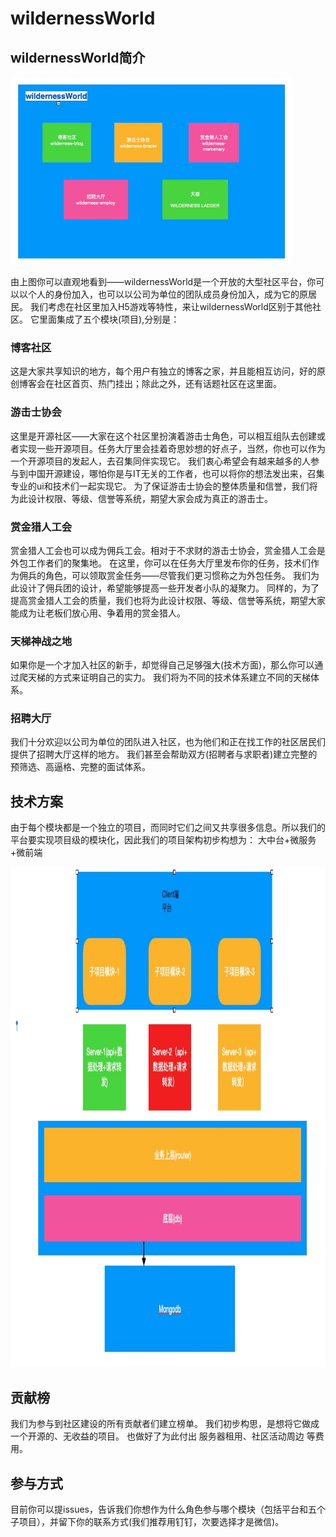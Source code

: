 # wildernessWorld

##  wildernessWorld简介
<img 
    src='./public/wildernessWorld.png' 
    width='450px'
    height='300px'
/>

由上图你可以直观地看到——wildernessWorld是一个开放的大型社区平台，你可以以个人的身份加入，也可以以公司为单位的团队成员身份加入，成为它的原居民。
我们考虑在社区里加入H5游戏等特性，来让wildernessWorld区别于其他社区。
它里面集成了五个模块(项目),分别是： 
### 博客社区
这是大家共享知识的地方，每个用户有独立的博客之家，并且能相互访问，好的原创博客会在社区首页、热门挂出；除此之外，还有话题社区在这里面。
### 游击士协会
这里是开源社区——大家在这个社区里扮演着游击士角色，可以相互组队去创建或者实现一些开源项目。任务大厅里会挂着奇思妙想的好点子，当然，你也可以作为一个开源项目的发起人，去召集同伴实现它。
我们衷心希望会有越来越多的人参与到中国开源建设，哪怕你是与IT无关的工作者，也可以将你的想法发出来，召集专业的ui和技术们一起实现它。
为了保证游击士协会的整体质量和信誉，我们将为此设计权限、等级、信誉等系统，期望大家会成为真正的游击士。
### 赏金猎人工会
赏金猎人工会也可以成为佣兵工会。相对于不求财的游击士协会，赏金猎人工会是外包工作者们的聚集地。
在这里，你可以在任务大厅里发布你的任务，技术们作为佣兵的角色，可以领取赏金任务——尽管我们更习惯称之为外包任务。 
我们为此设计了佣兵团的设计，希望能够提高一些开发者小队的凝聚力。
同样的，为了提高赏金猎人工会的质量，我们也将为此设计权限、等级、信誉等系统，期望大家能成为让老板们放心用、争着用的赏金猎人。

### 天梯神战之地
如果你是一个才加入社区的新手，却觉得自己足够强大(技术方面)，那么你可以通过爬天梯的方式来证明自己的实力。
我们将为不同的技术体系建立不同的天梯体系。

### 招聘大厅
我们十分欢迎以公司为单位的团队进入社区，也为他们和正在找工作的社区居民们提供了招聘大厅这样的地方。
我们甚至会帮助双方(招聘者与求职者)建立完整的预筛选、高逼格、完整的面试体系。


## 技术方案
由于每个模块都是一个独立的项目，而同时它们之间又共享很多信息。所以我们的平台要实现项目级的模块化，因此我们的项目架构初步构想为：
大中台+微服务+微前端

<img 
    src='./public/w-world-dl.png' 
    width='850px'
    height='800px'
/>
## 贡献榜
我们为参与到社区建设的所有贡献者们建立榜单。
我们初步构思，是想将它做成一个开源的、无收益的项目。
也做好了为此付出 服务器租用、社区活动周边 等费用。

## 参与方式 
目前你可以提issues，告诉我们你想作为什么角色参与哪个模块（包括平台和五个子项目），并留下你的联系方式(我们推荐用钉钉，次要选择才是微信)。


